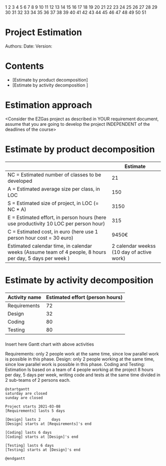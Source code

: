 1
2
3
4
5
6
7
8
9
10
11
12
13
14
15
16
17
18
19
20
21
22
23
24
25
26
27
28
29
30
31
32
33
34
35
36
37
38
39
40
41
42
43
44
45
46
47
48
49
50
51
# Project Estimation  
Authors:
Date:
Version:
# Contents
- [Estimate by product decomposition]
- [Estimate by activity decomposition ]
# Estimation approach
<Consider the EZGas  project as described in YOUR requirement document, assume that you are going to develop the project INDEPENDENT of the deadlines of the course>
# Estimate by product decomposition
### 
|             | Estimate                        |             
| ----------- | ------------------------------- |  
| NC =  Estimated number of classes to be developed   |   21   |             
|  A = Estimated average size per class, in LOC       |    150  | 
| S = Estimated size of project, in LOC (= NC * A) |  3150  |
| E = Estimated effort, in person hours (here use productivity 10 LOC per person hour)  |     315      |   
| C = Estimated cost, in euro (here use 1 person hour cost = 30 euro) | 9450€ | 
| Estimated calendar time, in calendar weeks (Assume team of 4 people, 8 hours per day, 5 days per week ) |    2 calendar weekss   (10 day of active work)        |               
# Estimate by activity decomposition
### 
|         Activity name    | Estimated effort (person hours)   |             
| ----------- | ------------------------------- | 
| Requirements | 72 |
| Design | 32 |
| Coding | 80 |
| Testing | 80 |
###
Insert here Gantt chart with above activities

Requirements: only 2 people work at the same time, since low parallel work is possible in this phase.
Design: only 2 people working at the same time,  since low parallel work is possible in this phase.
Coding and Testing: Estimation Is based on a team of 4 people working at the project 8 hours per day, 5 days per week, writing code and tests at the same time divided in 2 sub-teams of 2 persons each.

```plantuml
@startgantt
saturday are closed
sunday are closed

Project starts 2021-03-08
[Requirements] lasts 5 days

[Design] lasts 2     days
[Design] starts at [Requirements]'s end

[Coding] lasts 6 days
[Coding] starts at [Design]'s end

[Testing] lasts 6 days
[Testing] starts at [Design]'s end

@endgantt
```
